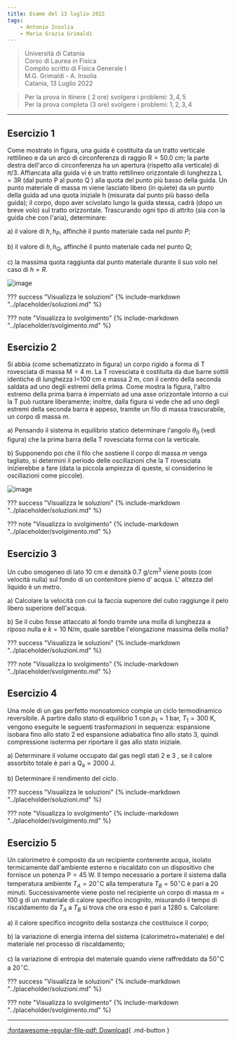 ```yaml
---
title: Esame del 13 luglio 2022
tags:
    - Antonio Insolia
    - Maria Grazia Grimaldi
---
```


>Università di Catania<br>
Corso di Laurea in Fisica<br>
Compito scritto di Fisica Generale I<br>
M.G. Grimaldi - A. Insolia<br>
Catania, 13 Luglio 2022

>Per la prova in itinere ( 2 ore) svolgere i problemi: $3,4,5$<br>
Per la prova completa (3 ore) svolgere i problemi: $1,2,3,4$

---

## Esercizio 1

Come mostrato in figura, una guida è costituita da un tratto verticale
rettilineo e da un arco di circonferenza di raggio
$\mathrm{R}=50.0 \mathrm{~cm}$; la parte destra dell'arco di
circonferenza ha un apertura (rispetto alla verticale) di $\pi / 3$.
Affiancata alla guida vi è un tratto rettilineo orizzontale di lunghezza
$\mathrm{L}=3 \mathrm{R}$ (dal punto $\mathrm{P}$ al punto $\mathrm{Q}$
) alla quota del punto più basso della guida. Un punto materiale di
massa m viene lasciato libero (in quiete) da un punto della guida ad una
quota iniziale $\mathrm{h}$ (misurata dal punto più basso della guida);
il corpo, dopo aver scivolato lungo la guida stessa, cadrà (dopo un
breve volo) sul tratto orizzontale. Trascurando ogni tipo di attrito
(sia con la guida che con l'aria), determinare:

a\) il valore di $h, h_{P}$, affinchè il punto materiale cada nel punto
$P$;

b\) il valore di $h, h_{Q}$, affinchè il punto materiale cada nel punto
$Q$;

c\) la massima quota raggiunta dal punto materiale durante il suo volo
nel caso di $h=R$.

![image](images/2023_05_14_f410bf68b032e0bd342dg-1.jpg)

??? success "Visualizza le soluzioni"
    {% include-markdown "../placeholder/soluzioni.md" %}

??? note "Visualizza lo svolgimento"
    {% include-markdown "../placeholder/svolgimento.md" %}

## Esercizio 2

Si abbia (come schematizzato in figura) un corpo rigido a forma di T
rovesciata di massa $\mathrm{M}=4 \mathrm{~m}$. La T rovesciata è
costituita da due barre sottili identiche di lunghezza I=100 cm e massa
$2 \mathrm{~m}$, con il centro della seconda saldata ad uno degli
estremi della prima. Come mostra la figura, l'altro estremo della prima
barra è imperniato ad una asse orizzontale intorno a cui la T può
ruotare liberamente; inoltre, dalla figura si vede che ad uno degli
estremi della seconda barra è appeso, tramite un filo di massa
trascurabile, un corpo di massa $m$.

a\) Pensando il sistema in equilibrio statico determinare l'angolo
$\theta_{0}$ (vedi figura) che la prima barra della T rovesciata forma
con la verticale.

b\) Supponendo poi che il filo che sostiene il corpo di massa $m$ venga
tagliato, si determini il periodo delle oscillazioni che la T rovesciata
inizierebbe a fare (data la piccola ampiezza di queste, si considerino
le oscillazioni come piccole).

![image](images/2023_05_14_f410bf68b032e0bd342dg-2.jpg)

??? success "Visualizza le soluzioni"
    {% include-markdown "../placeholder/soluzioni.md" %}

??? note "Visualizza lo svolgimento"
    {% include-markdown "../placeholder/svolgimento.md" %}

## Esercizio 3

Un cubo omogeneo di lato $10 \mathrm{~cm}$ e densità
$0.7 \mathrm{~g} / \mathrm{cm}^{3}$ viene posto (con velocità nulla) sul
fondo di un contenitore pieno d' acqua. L' altezza del liquido è un
metro.

a\) Calcolare la velocità con cui la faccia superiore del cubo raggiunge
il pelo libero superiore dell'acqua.

b\) Se il cubo fosse attaccato al fondo tramite una molla di lunghezza a
riposo nulla e $k=10 \mathrm{~N} / \mathrm{m}$, quale sarebbe
l'elongazione massima della molla?

??? success "Visualizza le soluzioni"
    {% include-markdown "../placeholder/soluzioni.md" %}

??? note "Visualizza lo svolgimento"
    {% include-markdown "../placeholder/svolgimento.md" %}

## Esercizio 4

Una mole di un gas perfetto monoatomico compie un ciclo termodinamico
reversibile. A partire dallo stato di equilibrio 1 con $p_{1}=1$ bar,
$T_{1}=300 \mathrm{~K}$, vengono eseguite le seguenti trasformazioni in
sequenza: espansione isobara fino allo stato 2 ed espansione adiabatica
fino allo stato 3, quindi compressione isoterma per riportare il gas
allo stato iniziale.

a\) Determinare il volume occupato dal gas negli stati 2 e 3 , se il
calore assorbito totale è pari a
$\mathrm{Q}_{\mathrm{a}}=2000 \mathrm{~J}$.

b\) Determinare il rendimento del ciclo.

??? success "Visualizza le soluzioni"
    {% include-markdown "../placeholder/soluzioni.md" %}

??? note "Visualizza lo svolgimento"
    {% include-markdown "../placeholder/svolgimento.md" %}

## Esercizio 5

Un calorimetro è composto da un recipiente contenente acqua, isolato
termicamente dall'ambiente esterno e riscaldato con un dispositivo che
fornisce un potenza $\mathrm{P}=45 \mathrm{~W}$. Il tempo necessario a
portare il sistema dalla temperatura ambiente
$T_{A}=20^{\circ} \mathrm{C}$ alla temperatura
$T_{B}=50{ }^{\circ} \mathrm{C}$ è pari a 20 minuti. Successivamente
viene posto nel recipiente un corpo di massa $m=100 \mathrm{~g}$ di un
materiale di calore specifico incognito, misurando il tempo di
riscaldamento da $T_{A}$ a $T_{B}$ si trova che ora esso é pari a
$1280 \mathrm{~s}$. Calcolare:

a\) il calore specifico incognito della sostanza che costituisce il
corpo;

b\) la variazione di energia interna del sistema (calorimetro+materiale)
e del materiale nel processo di riscaldamento;

c\) la variazione di entropia del materiale quando viene raffreddato da
$50{ }^{\circ} \mathrm{C}$ a $20^{\circ} \mathrm{C}$.

??? success "Visualizza le soluzioni"
    {% include-markdown "../placeholder/soluzioni.md" %}

??? note "Visualizza lo svolgimento"
    {% include-markdown "../placeholder/svolgimento.md" %}

---

[:fontawesome-regular-file-pdf: Download](pdf/2022-07-13.pdf){ .md-button }
